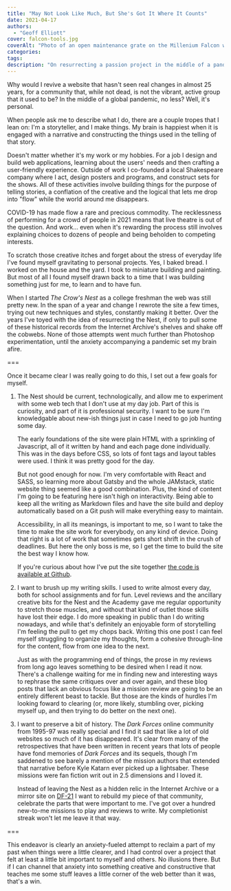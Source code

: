 ```yaml
---
title: "May Not Look Like Much, But She's Got It Where It Counts"
date: 2021-04-17
authors: 
  - "Geoff Elliott"
cover: falcon-tools.jpg
coverAlt: "Photo of an open maintenance grate on the Millenium Falcon with tools precariously perched nearby."
categories:
tags:
description: "On resurrecting a passion project in the middle of a pandemic."
---
```


Why would I revive a website that hasn't seen real changes in almost 25 years, for a community that, while not dead, is not the vibrant, active group that it used to be? In the middle of a global pandemic, no less? Well, it's personal.

When people ask me to describe what I do, there are a couple tropes that I lean on: I'm a storyteller, and I make things. My brain is happiest when it is engaged with a narrative and constructing the things used in the telling of that story. 

Doesn't matter whether it's my work or my hobbies. For a job I design and build web applications, learning about the users' needs and then crafting a user-friendly experience. Outside of work I co-founded a local Shakespeare company where I act, design posters and programs, and construct sets for the shows. All of these activities involve building things for the purpose of telling stories, a conflation of the creative and the logical that lets me drop into "flow" while the world around me disappears.

COVID-19 has made flow a rare and precious commodity. The recklessness of performing for a crowd of people in 2021 means that live theatre is out of the question. And work... even when it's rewarding the process still involves explaining choices to dozens of people and being beholden to competing interests. 

To scratch those creative itches and forget about the stress of everyday life I've found myself gravitating to personal projects. Yes, I baked bread. I worked on the house and the yard. I took to miniature building and painting. But most of all I found myself drawn back to a time that I was building something just for me, to learn and to have fun.

When I started *The Crow's Nest* as a college freshman the web was still pretty new. In the span of a year and change I rewrote the site a few times, trying out new techniques and styles, constantly making it better. Over the years I've toyed with the idea of resurrecting the Nest, if only to pull some of these historical records from the Internet Archive's shelves and shake off the cobwebs. None of those attempts went much further than Photoshop experimentation, until the anxiety accompanying a pandemic set my brain afire.

===

Once it became clear I was really going to do this, I set out a few goals for myself.

1. The Nest should be current, technologically, and allow me to experiment with some web tech that I don't use at my day job. Part of this is curiosity, and part of it is professional security. I want to be sure I'm knowledgable about new-ish things just in case I need to go job hunting some day.

    The early foundations of the site were plain HTML with a sprinkling of Javascript, all of it written by hand and each page done individually. This was in the days before CSS, so lots of font tags and layout tables were used. I think it was pretty good for the day.

    But not good enough for now. I'm very comfortable with React and SASS, so learning more about Gatsby and the whole JAMstack, static website thing seemed like a good combination. Plus, the kind of content I'm going to be featuring here isn't high on interactivity. Being able to keep all the writing as Markdown files and have the site build and deploy automatically based on a Git push will make everything easy to maintain.

    Accessibility, in all its meanings, is important to me, so I want to take the time to make the site work for everybody, on any kind of device. Doing that right is a lot of work that sometimes gets short shrift in the crush of deadlines. But here the only boss is me, so I get the time to build the site the best way I know how.

    If you're curious about how I've put the site together [the code is available at Github](https://github.com/godfrei/crows-nest).

2. I want to brush up my writing skills. I used to write almost every day, both for school assignments and for fun. Level reviews and the ancillary creative bits for the Nest and the Academy gave me regular opportunity to stretch those muscles, and without that kind of outlet those skills have lost their edge. I do more speaking in public than I do writing nowadays, and while that's definitely an enjoyable form of storytelling I'm feeling the pull to get my chops back. Writing this one post I can feel myself struggling to organize my thoughts, form a cohesive through-line for the content, flow from one idea to the next. 

    Just as with the programming end of things, the prose in my reviews from long ago leaves something to be desired when I read it now. There's a challenge waiting for me in finding new and interesting ways to rephrase the same critiques over and over again, and these blog posts that lack an obvious focus like a mission review are going to be an entirely different beast to tackle. But those are the kinds of hurdles I'm looking foward to clearing (or, more likely, stumbling over, picking myself up, and then trying to do better on the next one).

3. I want to preserve a bit of history. The *Dark Forces* online community from 1995-97 was really special and I find it sad that like a lot of old websites so much of it has disappeared. It's clear from many of the retrospectives that have been written in recent years that lots of people have fond memories of *Dark Forces* and its sequels, though I'm saddened to see barely a mention of the mission authors that extended that narrative before Kyle Katarn ever picked up a lightsaber. These missions were fan fiction writ out in 2.5 dimensions and I loved it.

    Instead of leaving the Nest as a hidden relic in the Internet Archive or a mirror site on [DF-21](https://df-21.net/) I want to rebuild my piece of that community, celebrate the parts that were important to me. I've got over a hundred new-to-me missions to play and reviews to write. My completionist streak won't let me leave it that way.

===

This endeavor is clearly an anxiety-fueled attempt to reclaim a part of my past when things were a little clearer, and I had control over a project that felt at least a little bit important to myself and others. No illusions there. But if I can channel that anxiety into something creative and constructive that teaches me some stuff leaves a little corner of the web better than it was, that's a win.
